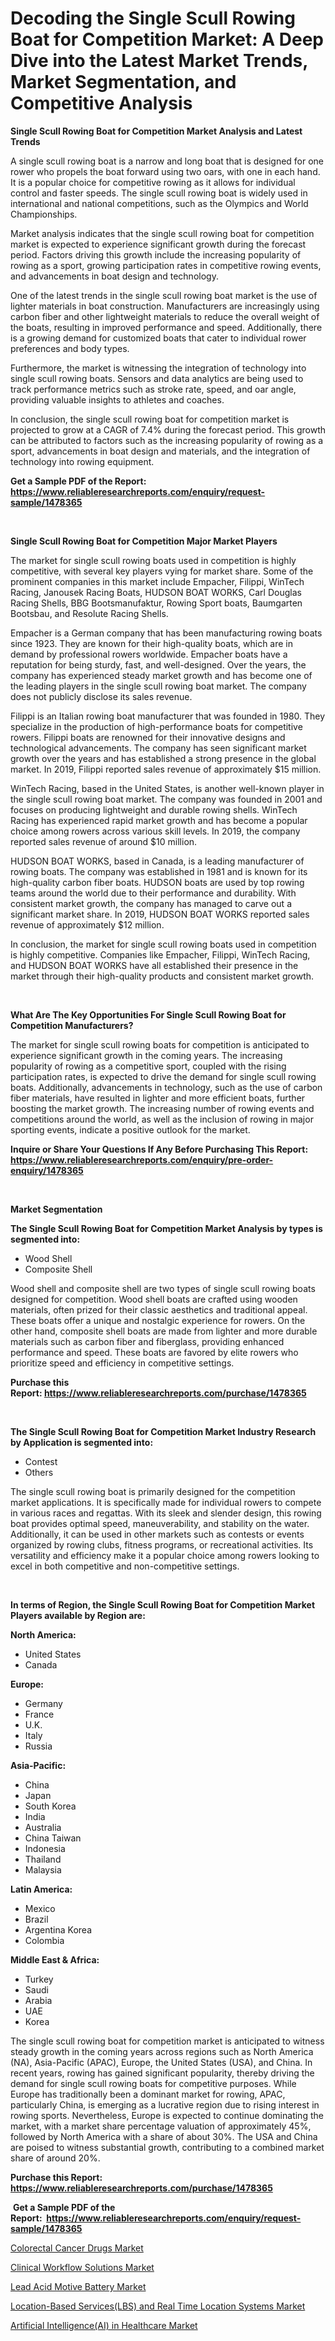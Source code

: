 <p><h1>Decoding the Single Scull Rowing Boat for Competition Market: A Deep Dive into the Latest Market Trends, Market Segmentation, and Competitive Analysis</h1></p><p><strong>Single Scull Rowing Boat for Competition Market Analysis and Latest Trends</strong></p>
<p><p>A single scull rowing boat is a narrow and long boat that is designed for one rower who propels the boat forward using two oars, with one in each hand. It is a popular choice for competitive rowing as it allows for individual control and faster speeds. The single scull rowing boat is widely used in international and national competitions, such as the Olympics and World Championships.</p><p>Market analysis indicates that the single scull rowing boat for competition market is expected to experience significant growth during the forecast period. Factors driving this growth include the increasing popularity of rowing as a sport, growing participation rates in competitive rowing events, and advancements in boat design and technology.</p><p>One of the latest trends in the single scull rowing boat market is the use of lighter materials in boat construction. Manufacturers are increasingly using carbon fiber and other lightweight materials to reduce the overall weight of the boats, resulting in improved performance and speed. Additionally, there is a growing demand for customized boats that cater to individual rower preferences and body types.</p><p>Furthermore, the market is witnessing the integration of technology into single scull rowing boats. Sensors and data analytics are being used to track performance metrics such as stroke rate, speed, and oar angle, providing valuable insights to athletes and coaches.</p><p>In conclusion, the single scull rowing boat for competition market is projected to grow at a CAGR of 7.4% during the forecast period. This growth can be attributed to factors such as the increasing popularity of rowing as a sport, advancements in boat design and materials, and the integration of technology into rowing equipment.</p></p>
<p><strong>Get a Sample PDF of the Report:&nbsp; <a href="https://www.reliableresearchreports.com/enquiry/request-sample/1478365">https://www.reliableresearchreports.com/enquiry/request-sample/1478365</a></strong></p>
<p>&nbsp;</p>
<p><strong>Single Scull Rowing Boat for Competition Major Market Players</strong></p>
<p><p>The market for single scull rowing boats used in competition is highly competitive, with several key players vying for market share. Some of the prominent companies in this market include Empacher, Filippi, WinTech Racing, Janousek Racing Boats, HUDSON BOAT WORKS, Carl Douglas Racing Shells, BBG Bootsmanufaktur, Rowing Sport boats, Baumgarten Bootsbau, and Resolute Racing Shells.</p><p>Empacher is a German company that has been manufacturing rowing boats since 1923. They are known for their high-quality boats, which are in demand by professional rowers worldwide. Empacher boats have a reputation for being sturdy, fast, and well-designed. Over the years, the company has experienced steady market growth and has become one of the leading players in the single scull rowing boat market. The company does not publicly disclose its sales revenue.</p><p>Filippi is an Italian rowing boat manufacturer that was founded in 1980. They specialize in the production of high-performance boats for competitive rowers. Filippi boats are renowned for their innovative designs and technological advancements. The company has seen significant market growth over the years and has established a strong presence in the global market. In 2019, Filippi reported sales revenue of approximately $15 million.</p><p>WinTech Racing, based in the United States, is another well-known player in the single scull rowing boat market. The company was founded in 2001 and focuses on producing lightweight and durable rowing shells. WinTech Racing has experienced rapid market growth and has become a popular choice among rowers across various skill levels. In 2019, the company reported sales revenue of around $10 million.</p><p>HUDSON BOAT WORKS, based in Canada, is a leading manufacturer of rowing boats. The company was established in 1981 and is known for its high-quality carbon fiber boats. HUDSON boats are used by top rowing teams around the world due to their performance and durability. With consistent market growth, the company has managed to carve out a significant market share. In 2019, HUDSON BOAT WORKS reported sales revenue of approximately $12 million.</p><p>In conclusion, the market for single scull rowing boats used in competition is highly competitive. Companies like Empacher, Filippi, WinTech Racing, and HUDSON BOAT WORKS have all established their presence in the market through their high-quality products and consistent market growth.</p></p>
<p>&nbsp;</p>
<p><strong>What Are The Key Opportunities For Single Scull Rowing Boat for Competition Manufacturers?</strong></p>
<p><p>The market for single scull rowing boats for competition is anticipated to experience significant growth in the coming years. The increasing popularity of rowing as a competitive sport, coupled with the rising participation rates, is expected to drive the demand for single scull rowing boats. Additionally, advancements in technology, such as the use of carbon fiber materials, have resulted in lighter and more efficient boats, further boosting the market growth. The increasing number of rowing events and competitions around the world, as well as the inclusion of rowing in major sporting events, indicate a positive outlook for the market.</p></p>
<p><strong>Inquire or Share Your Questions If Any Before Purchasing This Report: <a href="https://www.reliableresearchreports.com/enquiry/pre-order-enquiry/1478365">https://www.reliableresearchreports.com/enquiry/pre-order-enquiry/1478365</a></strong></p>
<p>&nbsp;</p>
<p><strong>Market Segmentation</strong></p>
<p><strong>The Single Scull Rowing Boat for Competition Market Analysis by types is segmented into:</strong></p>
<p><ul><li>Wood Shell</li><li>Composite Shell</li></ul></p>
<p><p>Wood shell and composite shell are two types of single scull rowing boats designed for competition. Wood shell boats are crafted using wooden materials, often prized for their classic aesthetics and traditional appeal. These boats offer a unique and nostalgic experience for rowers. On the other hand, composite shell boats are made from lighter and more durable materials such as carbon fiber and fiberglass, providing enhanced performance and speed. These boats are favored by elite rowers who prioritize speed and efficiency in competitive settings.</p></p>
<p><strong>Purchase this Report:&nbsp;<a href="https://www.reliableresearchreports.com/purchase/1478365">https://www.reliableresearchreports.com/purchase/1478365</a></strong></p>
<p>&nbsp;</p>
<p><strong>The Single Scull Rowing Boat for Competition Market Industry Research by Application is segmented into:</strong></p>
<p><ul><li>Contest</li><li>Others</li></ul></p>
<p><p>The single scull rowing boat is primarily designed for the competition market applications. It is specifically made for individual rowers to compete in various races and regattas. With its sleek and slender design, this rowing boat provides optimal speed, maneuverability, and stability on the water. Additionally, it can be used in other markets such as contests or events organized by rowing clubs, fitness programs, or recreational activities. Its versatility and efficiency make it a popular choice among rowers looking to excel in both competitive and non-competitive settings.</p></p>
<p>&nbsp;</p>
<p><strong>In terms of Region, the Single Scull Rowing Boat for Competition Market Players available by Region are:</strong></p>
<p>
    <p> <strong> North America: </strong>
        <ul>
            <li>United States</li>
            <li>Canada</li>
        </ul>
        </p> 
    <p> <strong> Europe: </strong>
        <ul>
            <li>Germany</li>
            <li>France</li>
            <li>U.K.</li>
            <li>Italy</li>
            <li>Russia</li>
        </ul>
        </p> 
    <p> <strong> Asia-Pacific: </strong>
        <ul>
            <li>China</li>
            <li>Japan</li>
            <li>South Korea</li>
            <li>India</li>
            <li>Australia</li>
            <li>China Taiwan</li>
            <li>Indonesia</li>
            <li>Thailand</li>
            <li>Malaysia</li>
        </ul>
        </p> 
    <p> <strong> Latin America: </strong>
        <ul>
            <li>Mexico</li>
            <li>Brazil</li>
            <li>Argentina Korea</li>
            <li>Colombia</li>
        </ul>
        </p> 
    <p> <strong> Middle East & Africa: </strong>
        <ul>
            <li>Turkey</li>
            <li>Saudi</li>
            <li>Arabia</li>
            <li>UAE</li>
            <li>Korea</li>
        </ul>
    </p>
    </p>
<p><p>The single scull rowing boat for competition market is anticipated to witness steady growth in the coming years across regions such as North America (NA), Asia-Pacific (APAC), Europe, the United States (USA), and China. In recent years, rowing has gained significant popularity, thereby driving the demand for single scull rowing boats for competitive purposes. While Europe has traditionally been a dominant market for rowing, APAC, particularly China, is emerging as a lucrative region due to rising interest in rowing sports. Nevertheless, Europe is expected to continue dominating the market, with a market share percentage valuation of approximately 45%, followed by North America with a share of about 30%. The USA and China are poised to witness substantial growth, contributing to a combined market share of around 20%.</p></p>
<p><strong>Purchase this Report: <a href="https://www.reliableresearchreports.com/purchase/1478365">https://www.reliableresearchreports.com/purchase/1478365</a></strong></p>
<p>&nbsp;<strong>Get a Sample PDF of the Report:&nbsp;&nbsp;<a href="https://www.reliableresearchreports.com/enquiry/request-sample/1478365">https://www.reliableresearchreports.com/enquiry/request-sample/1478365</a></strong></p>
<p><strong></strong></p>
<p><p><a href="https://medium.com/@grab.track.out/colorectal-cancer-drugs-market-opportunities-and-strategies-forecast-for-period-from-2023-2030-1c325186bea6">Colorectal Cancer Drugs Market</a></p><p><a href="https://medium.com/@dylangilbert65/clinical-workflow-solutions-market-current-market-share-cagr-growth-projection-and-forecast-32aa26dc9835">Clinical Workflow Solutions Market</a></p><p><a href="https://github.com/aliciawhite5576/Market-Research-Report-List-1/blob/main/lead-acid-motive-battery-market.md">Lead Acid Motive Battery Market</a></p><p><a href="https://www.linkedin.com/pulse/location-based-serviceslbs-real-time-location-systems/">Location-Based Services(LBS) and Real Time Location Systems Market</a></p><p><a href="https://www.linkedin.com/pulse/artificial-intelligenceai-healthcare-market-size-share/">Artificial Intelligence(AI) in Healthcare Market</a></p></p>